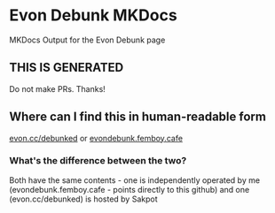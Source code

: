 # Evon Debunk MKDocs

MKDocs Output for the Evon Debunk page

## THIS IS GENERATED

Do not make PRs. Thanks!

## Where can I find this in human-readable form

[evon.cc/debunked](https://evon.cc/debunked/debunked/explained) or [evondebunk.femboy.cafe](https://evondebunk.femboy.cafe/debunked/explained/)

### What's the difference between the two?

Both have the same contents - one is independently operated by me (evondebunk.femboy.cafe - points directly to this github) and one (evon.cc/debunked) is hosted by Sakpot

<br/><br/><br/><br/><br/><br/><br/><br/><br/><br/><br/><br/><br/><br/><br/><br/><br/><br/><br/><br/><br/><br/><br/><br/><br/><br/><br/><br/><br/><br/><br/><br/><br/><br/><br/><br/><br/><br/><br/><br/><br/><br/><br/><br/><br/><br/><br/><br/><br/><br/><br/><br/>
